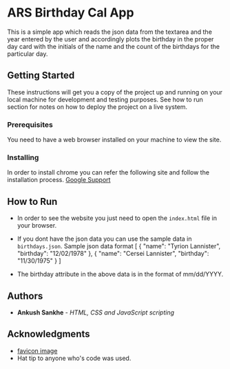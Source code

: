 # ARS Birthday Cal App

This is a simple app which reads the json data from the textarea and the year entered by the user and accordingly plots the birthday in the proper day card with the initials of the name and the count of the birthdays for the particular day.

## Getting Started

These instructions will get you a copy of the project up and running on your local machine for development and testing purposes. See how to run section for notes on how to deploy the project on a live system.

### Prerequisites

You need to have a web browser installed on your machine to view the site.

### Installing

In order to install chrome you can refer the following site and follow the installation process.
[Google Support](https://support.google.com/chrome/answer/95346?co=GENIE.Platform%3DDesktop&hl=en-GB)

## How to Run

* In order to see the website you just need to open the `index.html` file in your browser.
* If you dont have the json data you can use the sample data in `birthdays.json`.
Sample json data format
[
    {
      "name": "Tyrion Lannister",
      "birthday": "12/02/1978"
    }, {
      "name": "Cersei Lannister",
      "birthday": "11/30/1975"
    }
]    

* The birthday attribute in the above data is in the format of mm/dd/YYYY.


## Authors

* **Ankush Sankhe** - *HTML, CSS and JavaScript scripting* 

## Acknowledgments

* [favicon image](https://cdn4.iconfinder.com/data/icons/iconsimple-logotypes/512/github-512.png)
* Hat tip to anyone who's code was used.
